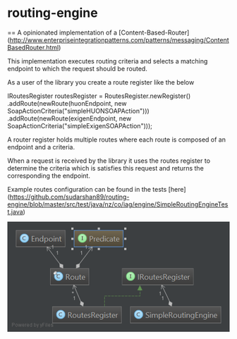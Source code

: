 # routing-engine
==
A opinionated implementation of a [Content-Based-Router] (http://www.enterpriseintegrationpatterns.com/patterns/messaging/ContentBasedRouter.html)

This implementation executes routing criteria and selects a matching endpoint to which the request should be routed.

As a user of the library you create a route register like the below

IRoutesRegister routesRegister = RoutesRegister.newRegister()
                .addRoute(newRoute(huonEndpoint, new SoapActionCriteria("simpleHUONSOAPAction")))
                .addRoute(newRoute(exigenEndpoint, new SoapActionCriteria("simpleExigenSOAPAction")));
                
A router register holds multiple routes where each route is composed of an endpoint and a criteria.
                
When a request is received by the library it uses the routes register to determine the criteria which is satisfies this request
and returns the corresponding the endpoint.

Example routes configuration can be found in the tests [here] (https://github.com/sudarshan89/routing-engine/blob/master/src/test/java/nz/co/iag/engine/SimpleRoutingEngineTest.java)
                
![Routing Engine in a picture](https://github.com/sudarshan89/routing-engine/blob/master/images/routing-engine.png?raw=true "Routing Engine")                 

